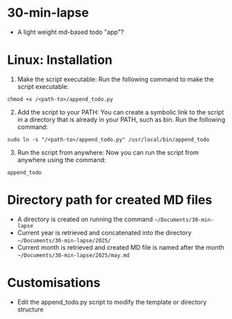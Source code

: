 # 30-min-lapse
- A light weight md-based todo "app"?

# Linux: Installation
1. Make the script executable: Run the following command to make the script executable:

```chmod +x /<path-to>/append_todo.py```

2. Add the script to your PATH: You can create a symbolic link to the script in a directory that is already in your PATH, such as bin. Run the following command:

```sudo ln -s "/<path-to>/append_todo.py" /usr/local/bin/append_todo```

3. Run the script from anywhere: Now you can run the script from anywhere using the command:

```append_todo```

# Directory path for created MD files
- A directory is created on running the command `~/Documents/30-min-lapse`
- Current year is retrieved and concatenated into the directory `~/Documents/30-min-lapse/2025/`
- Current month is retrieved and created MD file is named after the month `~/Documents/30-min-lapse/2025/may.md`

# Customisations
- Edit the append_todo.py script to modify the template or directory structure